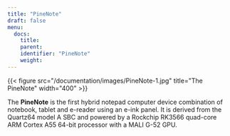```yaml
---
title: "PineNote"
draft: false
menu:
  docs:
    title:
    parent:
    identifier: "PineNote"
    weight: 
---
```


{{< figure src="/documentation/images/PineNote-1.jpg" title="The PineNote" width="400" >}}

The **PineNote** is the first hybrid notepad computer device combination of notebook, tablet and e-reader using an e-ink panel. It is derived from the Quartz64 model A SBC and powered by a Rockchip RK3566 quad-core ARM Cortex A55 64-bit processor with a MALI G-52 GPU.
